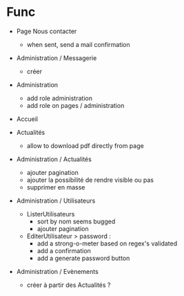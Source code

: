 # Func

- Page Nous contacter

  - when sent, send a mail confirmation

- Administration / Messagerie

  - créer

- Administration

  - add role administration
  - add role on pages / administration

- Accueil

- Actualités

  - allow to download pdf directly from page

- Administration / Actualités

  - ajouter pagination
  - ajouter la possibilité de rendre visible ou pas
  - supprimer en masse

- Administration / Utilisateurs

  - ListerUtilisateurs
    - sort by nom seems bugged
    - ajouter pagination
  - EditerUtilisateur > password :
    - add a strong-o-meter based on regex's validated
    - add a confirmation
    - add a generate password button

- Administration / Evènements

  - créer à partir des Actualités ?
